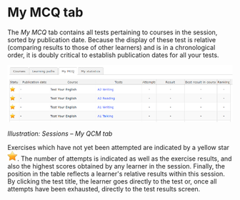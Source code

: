# My MCQ tab

The _My MCQ_ tab contains all tests pertaining to courses in the session, sorted by publication date. Because the display of these test is relative \(comparing results to those of other learners\) and is in a chronological order, it is doubly critical to establish publication dates for all your tests.

![](../../.gitbook/assets/images265.png)

_Illustration: Sessions – My QCM tab_

Exercises which have not yet been attempted are indicated by a yellow star ![](../../.gitbook/assets/graphics371.png). The number of attempts is indicated as well as the exercise results, and also the highest scores obtained by any learner in the session. Finally, the position in the table reflects a learner's relative results within this session. By clicking the test title, the learner goes directly to the test or, once all attempts have been exhausted, directly to the test results screen.

